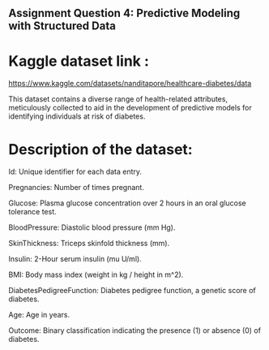 ## Assignment Question 4: Predictive Modeling with Structured Data

# Kaggle dataset link :

https://www.kaggle.com/datasets/nanditapore/healthcare-diabetes/data

This dataset contains a diverse range of health-related attributes, meticulously collected to aid in the development of predictive models for identifying individuals at risk of diabetes. 

# Description of the dataset:

Id: Unique identifier for each data entry.

Pregnancies: Number of times pregnant.

Glucose: Plasma glucose concentration over 2 hours in an oral glucose tolerance test.

BloodPressure: Diastolic blood pressure (mm Hg).

SkinThickness: Triceps skinfold thickness (mm).

Insulin: 2-Hour serum insulin (mu U/ml).

BMI: Body mass index (weight in kg / height in m^2).

DiabetesPedigreeFunction: Diabetes pedigree function, a genetic score of diabetes.

Age: Age in years.

Outcome: Binary classification indicating the presence (1) or absence (0) of diabetes.
